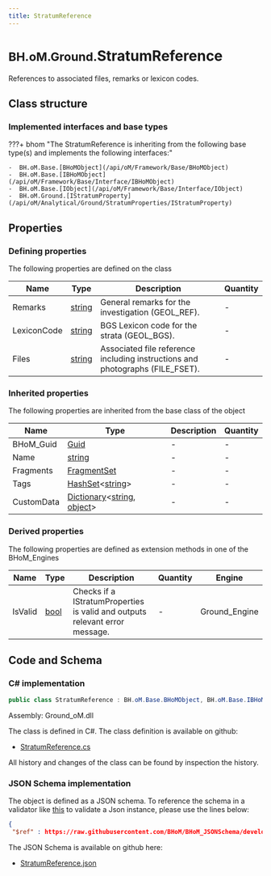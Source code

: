 ```yaml
---
title: StratumReference
---
```


# <small>BH.oM.Ground.</small>**StratumReference**

References to associated files, remarks or lexicon codes.

## Class structure

### Implemented interfaces and base types

???+ bhom "The StratumReference is inheriting from the following base type(s) and implements the following interfaces:"

    -  BH.oM.Base.[BHoMObject](/api/oM/Framework/Base/BHoMObject)
    -  BH.oM.Base.[IBHoMObject](/api/oM/Framework/Base/Interface/IBHoMObject)
    -  BH.oM.Base.[IObject](/api/oM/Framework/Base/Interface/IObject)
    -  BH.oM.Ground.[IStratumProperty](/api/oM/Analytical/Ground/StratumProperties/IStratumProperty)


## Properties



### Defining properties

The following properties are defined on the class

| Name             | Type             | Description      | Quantity         |
|------------------|------------------|------------------|------------------|
| Remarks | [string](https://learn.microsoft.com/en-us/dotnet/api/System.String?view=netstandard-2.0) | General remarks for the investigation (GEOL_REF). | - |
| LexiconCode | [string](https://learn.microsoft.com/en-us/dotnet/api/System.String?view=netstandard-2.0) | BGS Lexicon code for the strata (GEOL_BGS). | - |
| Files | [string](https://learn.microsoft.com/en-us/dotnet/api/System.String?view=netstandard-2.0) | Associated file reference including instructions and photographs (FILE_FSET). | - |


### Inherited properties
The following properties are inherited from the base class of the object

| Name             | Type             | Description      | Quantity         |
|------------------|------------------|------------------|------------------|
| BHoM_Guid | [Guid](https://learn.microsoft.com/en-us/dotnet/api/System.Guid?view=netstandard-2.0) | - | - |
| Name | [string](https://learn.microsoft.com/en-us/dotnet/api/System.String?view=netstandard-2.0) | - | - |
| Fragments | [FragmentSet](/api/oM/Framework/Base/FragmentSet) | - | - |
| Tags | [HashSet](https://learn.microsoft.com/en-us/dotnet/api/System.Collections.Generic.HashSet-1?view=netstandard-2.0)&lt;[string](https://learn.microsoft.com/en-us/dotnet/api/System.String?view=netstandard-2.0)&gt; | - | - |
| CustomData | [Dictionary](https://learn.microsoft.com/en-us/dotnet/api/System.Collections.Generic.Dictionary-2?view=netstandard-2.0)&lt;[string](https://learn.microsoft.com/en-us/dotnet/api/System.String?view=netstandard-2.0), [object](https://learn.microsoft.com/en-us/dotnet/api/System.Object?view=netstandard-2.0)&gt; | - | - |


### Derived properties

The following properties are defined as extension methods in one of the BHoM_Engines

| Name             | Type             | Description      | Quantity         | Engine           |
|------------------|------------------|------------------|------------------|------------------|
| IsValid | [bool](https://learn.microsoft.com/en-us/dotnet/api/System.Boolean?view=netstandard-2.0) | Checks if a IStratumProperties is valid and outputs relevant error message. | - | Ground_Engine |


## Code and Schema

### C# implementation

``` C# title="C#"
public class StratumReference : BH.oM.Base.BHoMObject, BH.oM.Base.IBHoMObject, BH.oM.Base.IObject, BH.oM.Ground.IStratumProperty
```

Assembly: Ground_oM.dll

The class is defined in C#. The class definition is available on github:

- [StratumReference.cs](https://github.com/BHoM/BHoM/blob/develop/Ground_oM/StratumProperties\StratumReference.cs)

All history and changes of the class can be found by inspection the history.
### JSON Schema implementation

The object is defined as a JSON schema. To reference the schema in a validator like [this](https://www.jsonschemavalidator.net/) to validate a Json instance, please use the lines below:

``` json title="JSON Schema"
{
 "$ref" : https://raw.githubusercontent.com/BHoM/BHoM_JSONSchema/develop/Ground_oM/StratumReference.json}
```

The JSON Schema is available on github here:

- [StratumReference.json](https://github.com/BHoM/BHoM_JSONSchema/blob/develop/Ground_oM/StratumReference.json)
